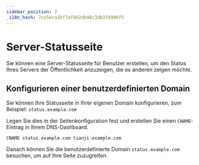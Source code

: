 ```yaml
---
sidebar_position: 2
_i18n_hash: 7ce5eca3bf7af802db48c3db37d996f5
---
```

# Server-Statusseite

Sie können eine Server-Statusseite für Benutzer erstellen, um den Status Ihres Servers der Öffentlichkeit anzuzeigen, die es anderen zeigen möchte.

## Konfigurieren einer benutzerdefinierten Domain

Sie können Ihre Statusseite in Ihrer eigenen Domain konfigurieren, zum Beispiel: `status.example.com`

Legen Sie dies in der Seitenkonfiguration fest und erstellen Sie einen `CNAME`-Eintrag in Ihrem DNS-Dashboard.

```
CNAME status.example.com tianji.example.com
```

Danach können Sie die benutzerdefinierte Domain `status.example.com` besuchen, um auf Ihre Seite zuzugreifen.

